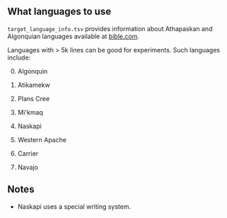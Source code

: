 ## What languages to use
```target_language_info.tsv``` provides information about Athapaskan and Algonquian languages available at [bible.com](https://www.bible.com).

Languages with > 5k lines can be good for experiments. Such languages include:

0. Algonquin

0. Atikamekw

0. Plans Cree

0. Mi'kmaq

0. Naskapi

0. Western Apache

0. Carrier

0. Navajo 

## Notes 

- Naskapi uses a special writing system.